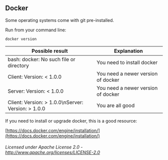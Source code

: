 ## Docker

Some operating systems come with git pre-installed.

Run from your command line:

    docker version

| Possible result | Explanation |
|-----------------|-------------|
| bash: docker: No such file or directory | You need to install docker |
| Client: Version: < 1.0.0 | You need a newer version of docker |
| Server: Version: < 1.0.0 | You need a newer version of docker |
| Client: Version: > 1.0.0\nServer: Version: > 1.0.0 | You are all good |

If you need to install or upgrade docker, this is a good resource:

[https://docs.docker.com/engine/installation/](https://docs.docker.com/engine/installation/)

###### Licensed under Apache License 2.0 - http://www.apache.org/licenses/LICENSE-2.0
